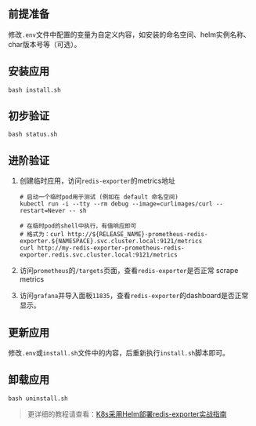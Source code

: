 前提准备
---

修改`.env`文件中配置的变量为自定义内容，如安装的命名空间、helm实例名称、char版本号等（可选）。

安装应用
---

```shell
bash install.sh
```

初步验证
---

```shell
bash status.sh
```

进阶验证
---

1. 创建临时应用，访问`redis-exporter`的metrics地址

    ```shell
    # 启动一个临时pod用于测试 (例如在 default 命名空间)
    kubectl run -i --tty --rm debug --image=curlimages/curl --restart=Never -- sh
    
    # 在临时pod的shell中执行，有值响应即可
    # 格式为：curl http://${RELEASE_NAME}-prometheus-redis-exporter.${NAMESPACE}.svc.cluster.local:9121/metrics
    curl http://my-redis-exporter-prometheus-redis-exporter.redis.svc.cluster.local:9121/metrics
    ```

2. 访问`prometheus`的`/targets`页面，查看`redis-exporter`是否正常 scrape metrics

3. 访问`grafana`并导入面板`11835`，查看`redis-exporter`的dashboard是否正常显示。

更新应用
---

修改`.env`或`install.sh`文件中的内容，后重新执行`install.sh`脚本即可。

卸载应用
---

```shell
bash uninstall.sh
```

> 更详细的教程请查看：[K8s采用Helm部署redis-exporter实战指南](https://lbs.wiki/pages/64683bd3/)

